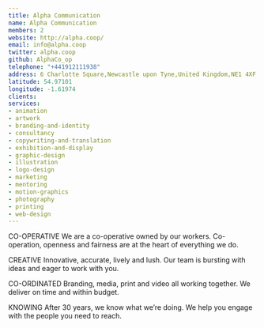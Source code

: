 ```yaml
---
title: Alpha Communication
name: Alpha Communication
members: 2
website: http://alpha.coop/
email: info@alpha.coop
twitter: alpha.coop
github: AlphaCo_op
telephone: "+441912111938"
address: 6 Charlotte Square,Newcastle upon Tyne,United Kingdom,NE1 4XF
latitude: 54.97101
longitude: -1.61974
clients: 
services: 
- animation
- artwork
- branding-and-identity
- consultancy
- copywriting-and-translation
- exhibition-and-display
- graphic-design
- illustration
- logo-design
- marketing
- mentoring
- motion-graphics
- photography
- printing
- web-design
---
```


CO-OPERATIVE 
We are a co-operative owned by our workers. 
Co-operation, openness and fairness are at the heart of everything we do.

CREATIVE 
Innovative, accurate, lively and lush. 
Our team is bursting with ideas and eager to work with you.

CO-ORDINATED 
Branding, media, print and video all working together. 
We deliver on time and within budget.

KNOWING 
After 30 years, we know what we’re doing. 
We help you engage with the people you need to reach.
